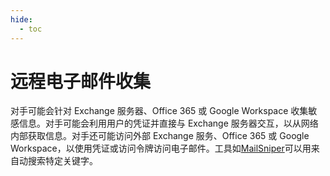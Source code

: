 ```yaml
---
hide:
  - toc
---
```


# 远程电子邮件收集

对手可能会针对 Exchange 服务器、Office 365 或 Google Workspace 收集敏感信息。对手可能会利用用户的凭证并直接与 Exchange 服务器交互，以从网络内部获取信息。对手还可能访问外部 Exchange 服务、Office 365 或 Google Workspace，以使用凭证或访问令牌访问电子邮件。工具如[MailSniper](https://attack.mitre.org/software/S0413)可以用来自动搜索特定关键字。
